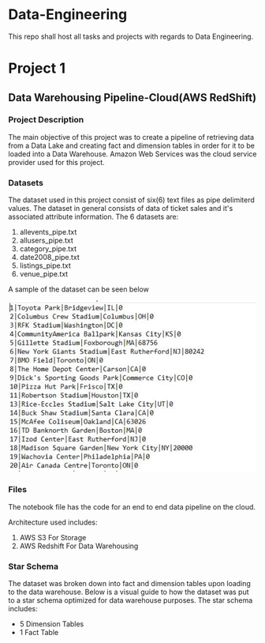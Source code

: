 # Data-Engineering
This repo shall host all tasks and projects with regards to Data Engineering. 

# Project 1

## Data Warehousing Pipeline-Cloud(AWS RedShift)

### Project Description

The main objective of this project was to create a pipeline of retrieving data from a Data Lake and creating fact and dimension tables in order for it to be loaded into a Data Warehouse. Amazon Web Services was the cloud service provider used for this project. 

### Datasets

The dataset used in this project consist of six(6) text files as pipe delimiterd values. The dataset in general consists of data of ticket sales and it's associated attribute information. The 6 datasets are:

1. allevents_pipe.txt
2. allusers_pipe.txt
3. category_pipe.txt
4. date2008_pipe.txt
5. listings_pipe.txt
6. venue_pipe.txt

A sample of the dataset can be seen below

![Sample Dataset](https://github.com/Gregory-Essuman/Data-Engineering/blob/main/assets/venue_pipe.JPG)

### Files

The notebook file has the code for an end to end data pipeline on the cloud. 

Architecture used includes:

1. AWS S3 For Storage
2. AWS Redshift For Data Warehousing

### Star Schema

The dataset was broken down into fact and dimension tables upon loading to the data warehouse. Below is a visual guide to how the dataset was put to a star schema optimized for data warehouse purposes. The star schema includes:

- 5 Dimension Tables
- 1 Fact Table
